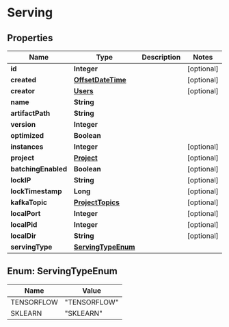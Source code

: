 # Serving

## Properties
Name | Type | Description | Notes
------------ | ------------- | ------------- | -------------
**id** | **Integer** |  |  [optional]
**created** | [**OffsetDateTime**](OffsetDateTime.md) |  |  [optional]
**creator** | [**Users**](Users.md) |  |  [optional]
**name** | **String** |  | 
**artifactPath** | **String** |  | 
**version** | **Integer** |  | 
**optimized** | **Boolean** |  | 
**instances** | **Integer** |  |  [optional]
**project** | [**Project**](Project.md) |  |  [optional]
**batchingEnabled** | **Boolean** |  |  [optional]
**lockIP** | **String** |  |  [optional]
**lockTimestamp** | **Long** |  |  [optional]
**kafkaTopic** | [**ProjectTopics**](ProjectTopics.md) |  |  [optional]
**localPort** | **Integer** |  |  [optional]
**localPid** | **Integer** |  |  [optional]
**localDir** | **String** |  |  [optional]
**servingType** | [**ServingTypeEnum**](#ServingTypeEnum) |  | 

<a name="ServingTypeEnum"></a>
## Enum: ServingTypeEnum
Name | Value
---- | -----
TENSORFLOW | &quot;TENSORFLOW&quot;
SKLEARN | &quot;SKLEARN&quot;
